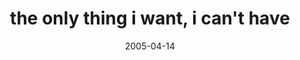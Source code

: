 ---
layout: base.njk
title : 'the only thing i want, i can&#39;t have' 
view_title : 'the only thing i want, i can&#39;t have' 
year : '2005' 
date : '2005-04-14' 
img_file : '/drawing/theonlythingiwanticanthave.png' 
html_file : 'theolythingiwanticanthave' 
next_html : 'itslove.html' 
year_order : '72' 
permalink : "title/{{html_file}}.html"
---